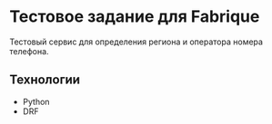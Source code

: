 # Тестовое задание для Fabrique
Тестовый сервис для определения региона и оператора номера телефона.

## Технологии
- Python
- DRF
